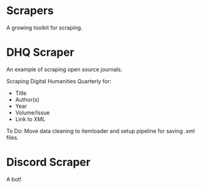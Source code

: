 # Scrapers
A growing toolkit for scraping.

# DHQ Scraper
An example of scraping open source journals.

Scraping Digital Humanities Quarterly for:
  - Title
  - Author(s)
  - Year
  - Volume/Issue
  - Link to XML
  
To Do: Move data cleaning to itemloader and setup pipeline for saving .xml files.

# Discord Scraper
A bot!
